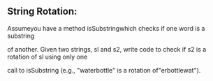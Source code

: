 ﻿## String Rotation:

Assumeyou have a method isSubstringwhich checks if one word is a substring

of another. Given two strings, sl and s2, write code to check if s2 is a rotation of sl using only one

call to isSubstring (e.g., "waterbottle" is a rotation of"erbottlewat").